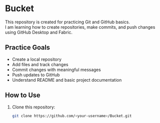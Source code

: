 # Bucket

This repository is created for practicing Git and GitHub basics.  
I am learning how to create repositories, make commits, and push changes using GitHub Desktop and Fabric.

## Practice Goals
- Create a local repository
- Add files and track changes
- Commit changes with meaningful messages
- Push updates to GitHub
- Understand README and basic project documentation

## How to Use
1. Clone this repository:
   ```bash
   git clone https://github.com/<your-username>/Bucket.git
